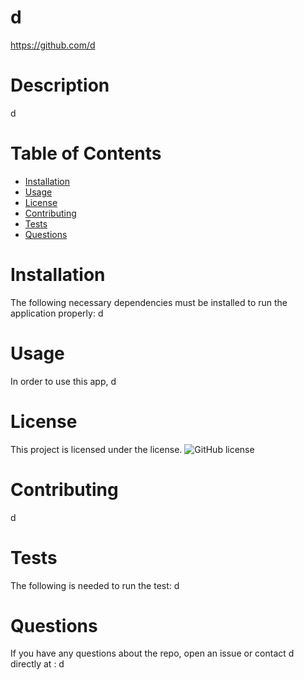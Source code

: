 
# d

https://github.com/d


# Description
d


# Table of Contents 

* [Installation](#installation)
* [Usage](#usage)
* [License](#license)
* [Contributing](#contributing)
* [Tests](#tests)
* [Questions](#questions)



# Installation
The following necessary dependencies must be installed to run the application properly: d


# Usage
In order to use this app, d 


# License
This project is licensed under the  license. 
![GitHub license](https://img.shields.io/badge/license-MIT-blue.svg)


# Contributing
d


# Tests
The following is needed to run the test: d


# Questions
If you have any questions about the repo, open an issue or contact d directly at : d

